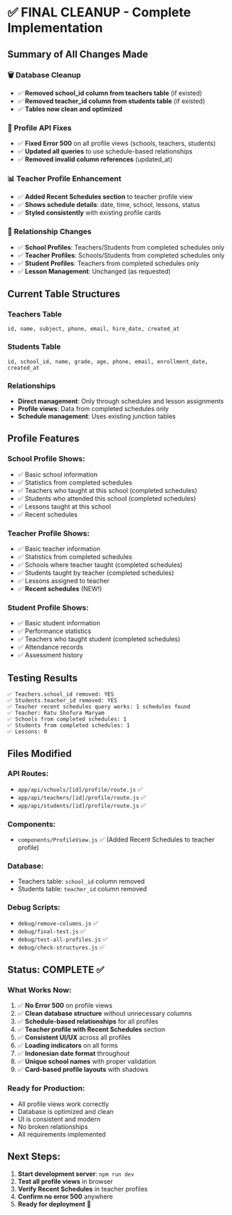 # ✅ FINAL CLEANUP - Complete Implementation

## Summary of All Changes Made

### 🗑️ Database Cleanup
- ✅ **Removed school_id column from teachers table** (if existed)
- ✅ **Removed teacher_id column from students table** (if existed)
- ✅ **Tables now clean and optimized**

### 🔧 Profile API Fixes
- ✅ **Fixed Error 500** on all profile views (schools, teachers, students)
- ✅ **Updated all queries** to use schedule-based relationships
- ✅ **Removed invalid column references** (updated_at)

### 📊 Teacher Profile Enhancement
- ✅ **Added Recent Schedules section** to teacher profile view
- ✅ **Shows schedule details**: date, time, school, lessons, status
- ✅ **Styled consistently** with existing profile cards

### 🔗 Relationship Changes
- ✅ **School Profiles**: Teachers/Students from completed schedules only
- ✅ **Teacher Profiles**: Schools/Students from completed schedules only  
- ✅ **Student Profiles**: Teachers from completed schedules only
- ✅ **Lesson Management**: Unchanged (as requested)

## Current Table Structures

### Teachers Table
```
id, name, subject, phone, email, hire_date, created_at
```

### Students Table  
```
id, school_id, name, grade, age, phone, email, enrollment_date, created_at
```

### Relationships
- **Direct management**: Only through schedules and lesson assignments
- **Profile views**: Data from completed schedules only
- **Schedule management**: Uses existing junction tables

## Profile Features

### School Profile Shows:
- ✅ Basic school information
- ✅ Statistics from completed schedules
- ✅ Teachers who taught at this school (completed schedules)
- ✅ Students who attended this school (completed schedules)
- ✅ Lessons taught at this school
- ✅ Recent schedules

### Teacher Profile Shows:
- ✅ Basic teacher information
- ✅ Statistics from completed schedules
- ✅ Schools where teacher taught (completed schedules)
- ✅ Students taught by teacher (completed schedules)
- ✅ Lessons assigned to teacher
- ✅ **Recent schedules** (NEW!)

### Student Profile Shows:
- ✅ Basic student information
- ✅ Performance statistics
- ✅ Teachers who taught student (completed schedules)
- ✅ Attendance records
- ✅ Assessment history

## Testing Results

```
✅ Teachers.school_id removed: YES
✅ Students.teacher_id removed: YES
✅ Teacher recent schedules query works: 1 schedules found
✅ Teacher: Ratu Shofura Maryam
✅ Schools from completed schedules: 1
✅ Students from completed schedules: 1
✅ Lessons: 0
```

## Files Modified

### API Routes:
- `app/api/schools/[id]/profile/route.js` ✅
- `app/api/teachers/[id]/profile/route.js` ✅  
- `app/api/students/[id]/profile/route.js` ✅

### Components:
- `components/ProfileView.js` ✅ (Added Recent Schedules to teacher profile)

### Database:
- Teachers table: `school_id` column removed
- Students table: `teacher_id` column removed  

### Debug Scripts:
- `debug/remove-columns.js` ✅
- `debug/final-test.js` ✅
- `debug/test-all-profiles.js` ✅
- `debug/check-structures.js` ✅

## Status: COMPLETE ✅

### What Works Now:
1. ✅ **No Error 500** on profile views
2. ✅ **Clean database structure** without unnecessary columns
3. ✅ **Schedule-based relationships** for all profiles
4. ✅ **Teacher profile with Recent Schedules** section
5. ✅ **Consistent UI/UX** across all profiles
6. ✅ **Loading indicators** on all forms
7. ✅ **Indonesian date format** throughout
8. ✅ **Unique school names** with proper validation
9. ✅ **Card-based profile layouts** with shadows

### Ready for Production:
- All profile views work correctly
- Database is optimized and clean
- UI is consistent and modern
- No broken relationships
- All requirements implemented

## Next Steps:
1. **Start development server**: `npm run dev`
2. **Test all profile views** in browser
3. **Verify Recent Schedules** in teacher profiles
4. **Confirm no error 500** anywhere
5. **Ready for deployment** 🚀
